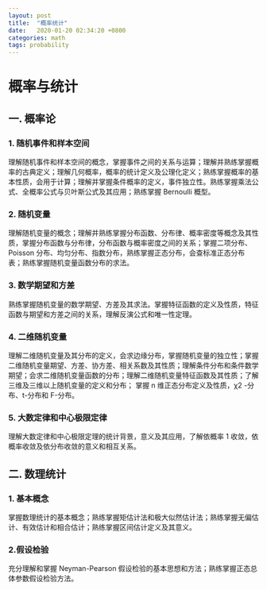 ```yaml
---
layout: post
title:  "概率统计"
date:   2020-01-20 02:34:20 +0800
categories: math
tags: probability
---
```


# 概率与统计

## 一. 概率论

### 1. 随机事件和样本空间
理解随机事件和样本空间的概念，掌握事件之间的关系与运算；理解并熟练掌握概率的古典定义；理解几何概率，概率的统计定义及公理化定义；熟练掌握概率的基本性质，会用于计算；理解并掌握条件概率的定义，事件独立性。熟练掌握乘法公式、全概率公式与贝叶斯公式及其应用；熟练掌握 Bernoulli 概型。


### 2. 随机变量
理解随机变量的概念；理解并熟练掌握分布函数、分布律、概率密度等概念及其性质，掌握分布函数与分布律，分布函数与概率密度之间的关系；掌握二项分布、Poisson 分布、均匀分布、指数分布，熟练掌握正态分布，会查标准正态分布表；熟练掌握随机变量函数分布的求法。

### 3. 数学期望和方差
熟练掌握随机变量的数学期望、方差及其求法。掌握特征函数的定义及性质，特征函数与期望和方差之间的关系，理解反演公式和唯一性定理。

### 4. 二维随机变量
理解二维随机变量及其分布的定义，会求边缘分布，掌握随机变量的独立性；掌握二维随机变量期望、方差、协方差、相关系数及其性质；理解条件分布和条件数学期望；会求二维随机变量函数的分布；理解二维随机变量特征函数及其性质；了解三维及三维以上随机变量的定义和分布； 掌握 n 维正态分布定义及性质，χ2 -分布、t-分布和 F-分布。



### 5. 大数定律和中心极限定律
理解大数定律和中心极限定理的统计背景，意义及其应用，了解依概率 1 收敛，依概率收敛及依分布收敛的意义和相互关系。

## 二. 数理统计

### 1. 基本概念 
掌握数理统计的基本概念；熟练掌握矩估计法和极大似然估计法；熟练掌握无偏估计、有效估计和相合估计；熟练掌握区间估计定义及其意义。


### 2.假设检验 
充分理解和掌握 Neyman-Pearson 假设检验的基本思想和方法；熟练掌握正态总体参数假设检验方法。